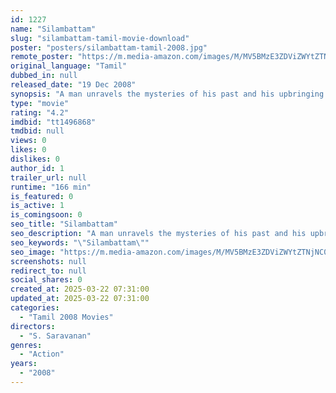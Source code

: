 ```yaml
---
id: 1227
name: "Silambattam"
slug: "silambattam-tamil-movie-download"
poster: "posters/silambattam-tamil-2008.jpg"
remote_poster: "https://m.media-amazon.com/images/M/MV5BMzE3ZDViZWYtZTNjNC00MWY0LWEwNjQtYzNkMzgxNTAzOWY3XkEyXkFqcGdeQXVyMTEzNzg0Mjkx._V1_SX300.jpg"
original_language: "Tamil"
dubbed_in: null
released_date: "19 Dec 2008"
synopsis: "A man unravels the mysteries of his past and his upbringing while settling a village feud."
type: "movie"
rating: "4.2"
imdbid: "tt1496868"
tmdbid: null
views: 0
likes: 0
dislikes: 0
author_id: 1
trailer_url: null
runtime: "166 min"
is_featured: 0
is_active: 1
is_comingsoon: 0
seo_title: "Silambattam"
seo_description: "A man unravels the mysteries of his past and his upbringing while settling a village feud."
seo_keywords: "\"Silambattam\""
seo_image: "https://m.media-amazon.com/images/M/MV5BMzE3ZDViZWYtZTNjNC00MWY0LWEwNjQtYzNkMzgxNTAzOWY3XkEyXkFqcGdeQXVyMTEzNzg0Mjkx._V1_SX300.jpg"
screenshots: null
redirect_to: null
social_shares: 0
created_at: 2025-03-22 07:31:00
updated_at: 2025-03-22 07:31:00
categories:
  - "Tamil 2008 Movies"
directors:
  - "S. Saravanan"
genres:
  - "Action"
years:
  - "2008"
---
```


